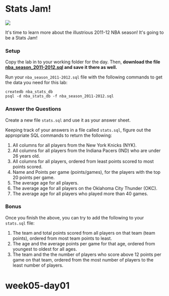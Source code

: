# Stats Jam!

![](assets/mj-space-jam.png)

It's time to learn more about the illustrious 2011-12 NBA season! It's
going to be a Stats Jam!

### Setup

Copy the lab in to your working folder for the day. Then, **download the 
file [nba_season_2011-2012.sql][data] and save it there as well.**

Run your `nba_season_2011-2012.sql` file with the following commands to 
get the data you need for this lab:

```
createdb nba_stats_db
psql -d nba_stats_db -f nba_season_2011-2012.sql
```

### Answer the Questions

Create a new file `stats.sql` and use it as your answer sheet.

Keeping track of your answers in a file called `stats.sql`, figure 
out the appropriate SQL commands to return the following:

1.  All columns for all players from the New York Knicks (NYK).
2.  All columns for all players from the Indiana Pacers (IND) who are 
    under 26 years old.
3.  All columns for all players, ordered from least points scored to 
    most points scored.
4.  Name and Points per game (points/games), for the players with the 
    top 20 points per game.
5.  The average age for all players.
6.  The average age for all players on the Oklahoma City Thunder (OKC).
7.  The average age for all players who played more than 40 games.

### Bonus

Once you finish the above, you can try to add the following to your 
`stats.sql` file:

1.  The team and total points scored from all players on that team 
    (team points), ordered from most team points to least.
2.  The age and the average points per game for that age, ordered from 
    youngest to oldest for all ages.
3.  The team and the the number of players who score above 12 points per
    game on that team, ordered from the most number of players to the 
    least number of players.

[data]: https://raw.githubusercontent.com/ga-instructors/lots_o_data/master/sql/nba_season_2011-2012.sql
# week05-day01
